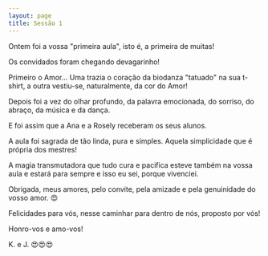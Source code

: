 ```yaml
---
layout: page
title: Sessão 1
---
```

Ontem foi a vossa "primeira aula", isto é, a primeira de muitas! 

Os convidados foram chegando devagarinho! 

Primeiro o Amor... Uma trazia o coração da biodanza "tatuado" na sua t-shirt, a outra vestiu-se, naturalmente, da cor do Amor! 

Depois foi a vez do olhar profundo, da palavra emocionada, do sorriso, do abraço, da música e da dança. 

E foi assim que a Ana e a Rosely receberam os seus alunos. 

A aula foi sagrada de tão linda, pura e simples. Aquela simplicidade que é própria dos mestres! 

A magia transmutadora que tudo cura e pacifica esteve também na vossa aula e estará para sempre e isso eu sei, porque vivenciei. 

Obrigada, meus amores, pelo convite, pela amizade e pela genuinidade do vosso amor. 😍 

Felicidades para vós, nesse caminhar para dentro de nós, proposto por vós! 

Honro-vos e amo-vos! 

K. e J. 😍😍😍

